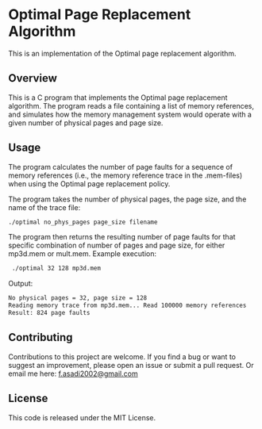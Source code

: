 # Optimal Page Replacement Algorithm 
This is an implementation of the Optimal page replacement algorithm.

## Overview
This is a C program that implements the Optimal page replacement algorithm. The program reads a file containing a list of memory references, and simulates how the memory management system would operate with a given number of physical pages and page size.



## Usage
The program calculates the number of page faults for a sequence of memory references (i.e., the
memory reference trace in the .mem-files) when using the Optimal page replacement policy.

The program takes the number of physical pages, the page size, and the name of the trace file:
```sh
./optimal no_phys_pages page_size filename
```

The program then returns the resulting number of page faults for that specific combination of number of pages and page size,
for either mp3d.mem or mult.mem.
Example execution:
```sh
 ./optimal 32 128 mp3d.mem
```
Output:
```sh
No physical pages = 32, page size = 128
Reading memory trace from mp3d.mem... Read 100000 memory references
Result: 824 page faults
```



## Contributing
Contributions to this project are welcome. If you find a bug or want to suggest an improvement, please open an issue or submit a pull request.
Or email me here: f.asadi2002@gmail.com

## License
This code is released under the MIT License.
